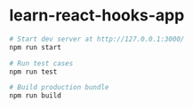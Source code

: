 # learn-react-hooks-app

```sh
# Start dev server at http://127.0.0.1:3000/
npm run start

# Run test cases
npm run test

# Build production bundle
npm run build
```
